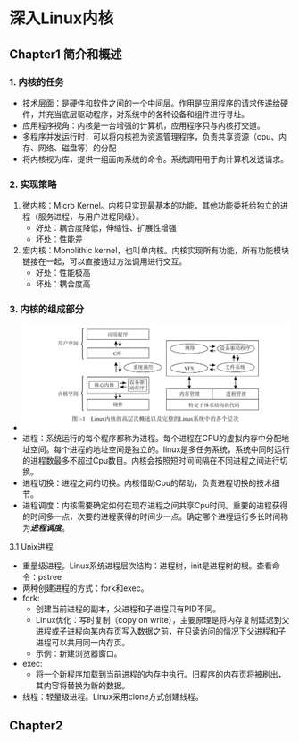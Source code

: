 # 深入Linux内核

## Chapter1 简介和概述
### 1. 内核的任务
- 技术层面：是硬件和软件之间的一个中间层。作用是应用程序的请求传递给硬件，并充当底层驱动程序，对系统中的各种设备和组件进行寻址。
- 应用程序视角：内核是一台增强的计算机，应用程序只与内核打交道。
- 多程序并发运行时，可以将内核视为资源管理程序，负责共享资源（cpu、内存、网络、磁盘等）的分配
- 将内核视为库，提供一组面向系统的命令。系统调用用于向计算机发送请求。

### 2. 实现策略
1. 微内核：Micro Kernel。内核只实现最基本的功能，其他功能委托给独立的进程（服务进程，与用户进程同级）。
   - 好处：耦合度降低，伸缩性、扩展性增强
   - 坏处：性能差
2. 宏内核：Monolithic kernel，也叫单内核。内核实现所有功能，所有功能模块链接在一起，可以直接通过方法调用进行交互。
   - 好处：性能极高
   - 坏处：耦合度高

### 3. 内核的组成部分
- ![内核的组成部分](Linux_Kernel_01_1.jpg)
- 进程：系统运行的每个程序都称为进程。每个进程在CPU的虚拟内存中分配地址空间。每个进程的地址空间是独立的。linux是多任务系统，系统中同时运行的进程数最多不超过Cpu数目。内核会按照短时间间隔在不同进程之间进行切换。
- 进程切换：进程之间的切换。内核借助Cpu的帮助，负责进程切换的技术细节。
- 进程调度：内核需要确定如何在现存进程之间共享Cpu时间。重要的进程获得的时间多一点，次要的进程获得的时间少一点。确定哪个进程运行多长时间称为<b><i>进程调度</b></i>。

3.1 Unix进程
- 重量级进程。Linux系统进程层次结构：进程树，init是进程树的根。查看命令：pstree
- 两种创建进程的方式：fork和exec。
- fork: 
  - 创建当前进程的副本，父进程和子进程只有PID不同。
  - Linux优化：写时复制（copy on write），主要原理是将内存复制延迟到父进程或子进程向某内存页写入数据之前，在只读访问的情况下父进程和子进程可以共用同一内存页。
  - 示例：新建浏览器窗口。
- exec:
  - 将一个新程序加载到当前进程的内存中执行。旧程序的内存页将被刷出，其内容将替换为新的数据。
- 线程：轻量级进程。Linux采用clone方式创建线程。

## Chapter2